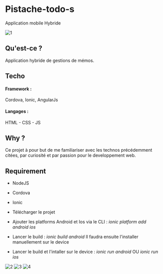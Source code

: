 
# Pistache-todo-s
Application mobile Hybride

![1](https://cloud.githubusercontent.com/assets/16755327/17814019/20a7fef8-662e-11e6-9a97-fd1dddc854df.png)


## Qu'est-ce ? 
Application hybride de gestions de mémos.

## Techo

#### Framework :
Cordova, Ionic, AngularJs

#### Langages : 
HTML - CSS - JS 

## Why ? 
Ce projet à pour but de me familiariser avec les technos précédemment citées, par curiosité et par passion pour le developpement web. 

## Requirement
- NodeJS
- Cordova
- Ionic

- Télécharger le projet
- Ajouter les platforms Android et Ios via le CLI : _ionic platform add android ios_
- Lancer le build : _ionic build android_ Il faudra ensuite l'installer manuellement sur le device
- Lancer le build et l'intaller sur le device : _ionic run android_ OU _ionic run ios_

![2](https://cloud.githubusercontent.com/assets/16755327/17814021/20c7805c-662e-11e6-8bcc-d944b87bed11.png)
![3](https://cloud.githubusercontent.com/assets/16755327/17814022/20cfbbf0-662e-11e6-8bf6-831f8f208851.png)
![4](https://cloud.githubusercontent.com/assets/16755327/17814020/20c41e62-662e-11e6-8a80-04deb23f0c5a.png)
